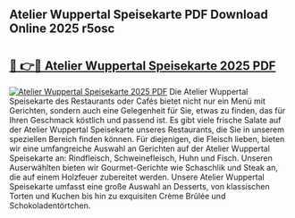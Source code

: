 ## Atelier Wuppertal Speisekarte PDF Download Online 2025 r5osc

# <h2><a href="http://gcaxl1j.nevu.top/?p=Atelier+Wuppertal+Speisekarte">🔗 👉🔴 Atelier Wuppertal Speisekarte 2025 PDF</a></h2>

[![Atelier Wuppertal Speisekarte 2025 PDF](https://i.imgur.com/dBaPXMq.png)](http://gcaxl1j.nevu.top/?p=Atelier+Wuppertal+Speisekarte)
Die Atelier Wuppertal Speisekarte des Restaurants oder Cafés bietet nicht nur ein Menü mit Gerichten, sondern auch eine Gelegenheit für Sie, etwas zu finden, das für Ihren Geschmack köstlich und passend ist. Es gibt viele frische Salate auf der Atelier Wuppertal Speisekarte unseres Restaurants, die Sie in unserem speziellen Bereich finden können. Für diejenigen, die Fleisch lieben, bieten wir eine umfangreiche Auswahl an Gerichten auf der Atelier Wuppertal Speisekarte an: Rindfleisch, Schweinefleisch, Huhn und Fisch. Unseren Auserwählten bieten wir Gourmet-Gerichte wie Schaschlik und Steak an, die auf einem Holzfeuer zubereitet werden. Unsere Atelier Wuppertal Speisekarte umfasst eine große Auswahl an Desserts, von klassischen Torten und Kuchen bis hin zu exquisiten Crème Brûlée und Schokoladentörtchen.

